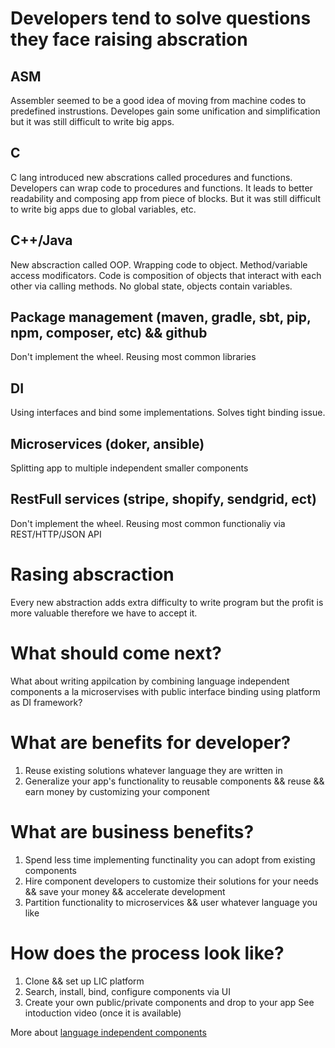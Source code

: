 # Developers tend to solve questions they face raising abscration

## ASM
Assembler seemed to be a good idea of moving from machine codes to predefined instrustions. 
Developes gain some unification and simplification but it was still difficult to write big apps.

## C
C lang introduced new abscrations called procedures and functions. Developers can wrap code to procedures and functions. 
It leads to better readability and composing app from piece of blocks.
But it was still difficult to write big apps due to global variables, etc.

## C++/Java
New abscraction called OOP. 
Wrapping code to object. 
Method/variable access modificators.
Code is composition of objects that interact with each other via calling methods. 
No global state, objects contain variables. 

## Package management (maven, gradle, sbt, pip, npm, composer, etc) && github
Don't implement the wheel. Reusing most common libraries

## DI
Using interfaces and bind some implementations. Solves tight binding issue.

## Microservices (doker, ansible)
Splitting app to multiple independent smaller components

## RestFull services (stripe, shopify, sendgrid, ect)
Don't implement the wheel. Reusing most common functionaliy via REST/HTTP/JSON API

# Rasing abscraction 
Every new abstraction adds extra difficulty to write program but the profit is more valuable therefore we have to accept it.

# What should come next?
What about writing appilcation by combining language independent components a la microservises with public interface binding using platform as DI framework? 

# What are benefits for developer?
1. Reuse existing solutions whatever language they are written in
2. Generalize your app's functionality to reusable components && reuse && earn money by customizing your component

# What are business benefits?
1. Spend less time implementing functinality you can adopt from existing components
2. Hire component developers to customize their solutions for your needs && save your money && accelerate development
3. Partition functionality to microservices && user whatever language you like

# How does the process look like?
1. Clone && set up LIC platform
2. Search, install, bind, configure components via UI
3. Create your own public/private components and drop to your app
See intoduction video (once it is available)

More about  [language independent components](https://github.com/language-independent-components/docs)
